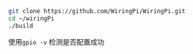 ```bash
git clone https://github.com/WiringPi/WiringPi.git
cd ~/wiringPi
./build
```

使用`gpio -v` 检测是否配置成功